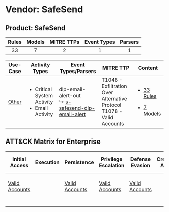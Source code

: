Vendor: SafeSend
================
Product: SafeSend
-----------------
| Rules | Models | MITRE TTPs | Event Types | Parsers |
|:-----:|:------:|:----------:|:-----------:|:-------:|
|  33   |   7    |     2      |      1      |    1    |

|                Use-Case                | Activity Types                                                    | Event Types/Parsers                                                                                              | MITRE TTP                                                                    | Content                                                                                             |
|:--------------------------------------:| ----------------------------------------------------------------- | ---------------------------------------------------------------------------------------------------------------- | ---------------------------------------------------------------------------- | --------------------------------------------------------------------------------------------------- |
| [Other](../../../UseCases/uc_other.md) | <ul><li>Critical System Activity</li><li>Email Activity</li></ul> |  dlp-email-alert-out<br> ↳ [s-safesend-dlp-email-alert](Parsers/parserContent_s-safesend-dlp-email-alert.md)<br> | T1048 - Exfiltration Over Alternative Protocol<br>T1078 - Valid Accounts<br> | [<ul><li>33 Rules</li></ul><ul><li>7 Models</li></ul>](Rules_Models/r_m_safesend_safesend_Other.md) |

ATT&CK Matrix for Enterprise
----------------------------
| Initial Access                                                      | Execution | Persistence                                                         | Privilege Escalation                                                | Defense Evasion                                                     | Credential Access | Discovery | Lateral Movement | Collection | Command and Control | Exfiltration                                                                                | Impact |
| ------------------------------------------------------------------- | --------- | ------------------------------------------------------------------- | ------------------------------------------------------------------- | ------------------------------------------------------------------- | ----------------- | --------- | ---------------- | ---------- | ------------------- | ------------------------------------------------------------------------------------------- | ------ |
| [Valid Accounts](https://attack.mitre.org/techniques/T1078)<br><br> |           | [Valid Accounts](https://attack.mitre.org/techniques/T1078)<br><br> | [Valid Accounts](https://attack.mitre.org/techniques/T1078)<br><br> | [Valid Accounts](https://attack.mitre.org/techniques/T1078)<br><br> |                   |           |                  |            |                     | [Exfiltration Over Alternative Protocol](https://attack.mitre.org/techniques/T1048)<br><br> |        |